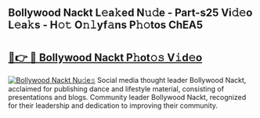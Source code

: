 ## Bollywood Nackt L𝚎a𝚔ed N𝚞𝚍e - Part-s25 Vi𝚍𝚎o L𝚎a𝚔s - H𝚘𝚝 O𝚗𝚕yf𝚊ns P𝚑𝚘tos ChEA5

# <h2><a href="http://kf48ke.oniu.top/?m=Bollywood+Nackt">🔗👉 🔴 Bollywood Nackt P𝚑ot𝚘𝚜 V𝚒d𝚎o</a></h2>

[![Bollywood Nackt Nu𝚍e𝚜](https://i.imgur.com/0qMVB7G.gif)](http://kf48ke.oniu.top/?m=Bollywood+Nackt)
Social media thought leader Bollywood Nackt, acclaimed for publishing dance and lifestyle material, consisting of presentations and blogs. Community leader Bollywood Nackt, recognized for their leadership and dedication to improving their community.  
